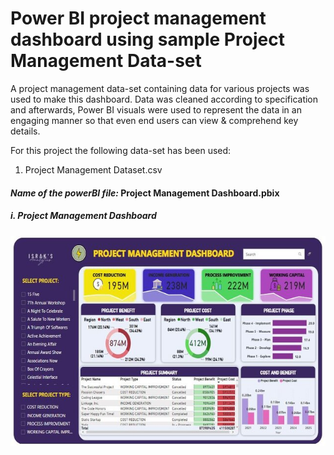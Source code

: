 # Power BI project management dashboard using sample Project Management Data-set
A project management data-set containing data for various
projects was used to make this dashboard. Data was cleaned
according to specification and afterwards, Power BI visuals were
used to represent the data in an engaging manner so that even
end users can view & comprehend key details.  

For this project the following data-set has been used:
1. Project Management Dataset.csv

#### *Name of the powerBI file:* Project Management Dashboard.pbix

##### i. Project Management Dashboard
![Project Management Dashboard](https://github.com/israksadi28/Project-Management-dashboard-using-Power-BI/blob/main/Project%20Management%20Dashboard.jpg?raw=true)